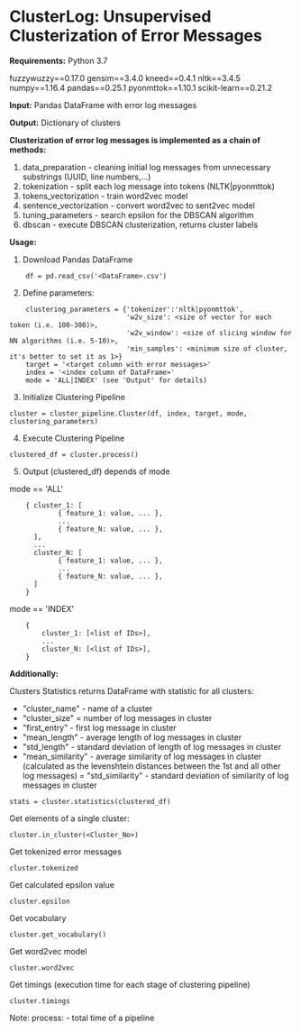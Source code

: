 # ClusterLog: Unsupervised Clusterization of Error Messages

**Requirements:**
Python 3.7

fuzzywuzzy==0.17.0
gensim==3.4.0
kneed==0.4.1
nltk==3.4.5
numpy==1.16.4
pandas==0.25.1
pyonmttok==1.10.1
scikit-learn==0.21.2

**Input:**
   Pandas DataFrame with error log messages

**Output:**
   Dictionary of clusters

**Clusterization of error log messages is implemented as a chain of methods:**

1. data_preparation - cleaning initial log messages from unnecessary substrings (UUID, line numbers,...)
2. tokenization - split each log message into tokens (NLTK|pyonmttok)
3. tokens_vectorization - train word2vec model
4. sentence_vectorization - convert word2vec to sent2vec model
5. tuning_parameters - search epsilon for the DBSCAN algorithm
6. dbscan - execute DBSCAN clusterization, returns cluster labels

**Usage:**

1) Download Pandas DataFrame
```
    df = pd.read_csv('<DataFrame>.csv')
```
2) Define parameters:
```
    clustering_parameters = {'tokenizer':'nltk|pyonmttok',
                             'w2v_size': <size of vector for each token (i.e. 100-300)>,
                             'w2v_window': <size of slicing window for NN algorithms (i.e. 5-10)>,
                             'min_samples': <minimum size of cluster, it's better to set it as 1>}
    target = '<target column with error messages>'
    index = '<index column of DataFrame>'
    mode = 'ALL|INDEX' (see 'Output' for details)
```


3) Initialize Clustering Pipeline
```
cluster = cluster_pipeline.Cluster(df, index, target, mode, clustering_parameters)
```

4) Execute Clustering Pipeline
```
clustered_df = cluster.process()
```

5) Output (clustered_df) depends of mode

mode == 'ALL'
```
    { cluster_1: [
            { feature_1: value, ... },
            ...
            { feature_N: value, ... },
      ],
      ...
      cluster_N: [
            { feature_1: value, ... },
            ...
            { feature_N: value, ... },
      ]
    }
```

mode == 'INDEX'
```
    {
        cluster_1: [<list of IDs>],
        ...
        cluster_N: [<list of IDs>],
    }
```

**Additionally:**

Clusters Statistics returns DataFrame with statistic for all clusters:
- "cluster_name" - name of a cluster
- "cluster_size" = number of log messages in cluster
- "first_entry" - first log message in cluster
- "mean_length" - average length of log messages in cluster
- "std_length" - standard deviation of length of log messages in cluster
- "mean_similarity" - average similarity of log messages in cluster
(calculated as the levenshtein distances between the 1st and all other log messages)
= "std_similarity" - standard deviation of similarity of log messages in cluster
```
stats = cluster.statistics(clustered_df)
```

Get elements of a single cluster:
```
cluster.in_cluster(<Cluster_No>)
```

Get tokenized error messages
```
cluster.tokenized
```

Get calculated epsilon value
```
cluster.epsilon
```

Get vocabulary
```
cluster.get_vocabulary()
```

Get word2vec model
```
cluster.word2vec
```

Get timings (execution time for each stage of clustering pipeline)
```
cluster.timings
```
Note: process: <time> - total time of a pipeline
